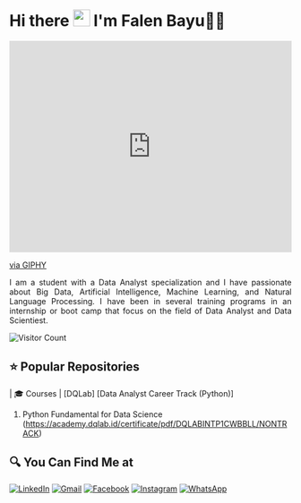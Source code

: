 <!--<img align='right' src = "https://github.com/falenbayu/github-stats-transparent/blob/output/generated/overview.svg">-->
# Hi there <img src="https://github.com/TheDudeThatCode/TheDudeThatCode/blob/master/Assets/Hi.gif" width="30px"> I'm Falen Bayu🧑🏻

<div style="width:100%;height:0;padding-bottom:75%;position:relative;"><iframe src="https://giphy.com/embed/LHZyixOnHwDDy" width="100%" height="100%" style="position:absolute" frameBorder="0" class="giphy-embed" allowFullScreen></iframe></div><p><a href="https://giphy.com/gifs/computer-working-cat-LHZyixOnHwDDy">via GIPHY</a></p>

<p align="justify">
  I am a student with a Data Analyst specialization and I have passionate about Big Data, Artificial Intelligence, Machine Learning, and Natural Language Processing. I have been in several training programs in an internship or boot camp that focus on the field of Data Analyst and Data Scientiest.
</p>

<!-- ## 👁‍🗨 Visitors Count -->

![Visitor Count](https://profile-counter.glitch.me/{falenbayu}/count.svg)

 ## ⭐ Popular Repositories

| 🎓 Courses | [DQLab] [Data Analyst Career Track (Python)]
1. Python Fundamental for Data Science (https://academy.dqlab.id/certificate/pdf/DQLABINTP1CWBBLL/NONTRACK)
<!--[Dicoding](https://github.com/myarist/Dicoding) · [Progate](https://github.com/myarist/Progate) |
|:--------|:--------------------|
| ⚙ Projects | [Rock Paper Scissors](https://github.com/myarist/Rock-Paper-Scissors) · [Interactive ML Dashboard](https://github.com/myarist/Interactive-Machine-Learning-Dashboard) | 
| 📝  Articles | [Data Science Guide](https://github.com/myarist/Data-Science-Guide) · [Data Science Learning Path](https://github.com/myarist/Data-Science-Learning-Path) | 

## 📃 Latest Articles-->

<!-- <img align='right' src="https://media0.giphy.com/media/f6hnhHkks8bk4jwjh3/giphy.gif" height="150px"> -->

<!-- BLOG-POST-LIST:START -->
<!--- [Matematika Diskrit : Kombinatorial](https://www.belajarstatistics.com/blog/2021/08/22/kombinatorial/)
- [Algoritma dan Pemrogaman : Contoh Program dengan Struktur Case](https://www.belajarstatistik.com/blog/2021/08/21/contoh-program-dengan-struktur-case/)
- [Algoritma dan Pemrogaman : Konsep Case](https://www.belajarstatistik.com/blog/2021/08/20/konsep-case/)
- [Algoritma dan Pemrogaman : Kasus Else Bermasalah](https://www.belajarstatistik.com/blog/2021/08/19/kasus-else-bermasalah/)
- [Algoritma dan Pemrogaman : Kondisi Bersarang](https://www.belajarstatistik.com/blog/2021/08/18/kondisi-bersarang/)
<!-- BLOG-POST-LIST:END -->

## 🔍 You Can Find Me at

<p>
  <a href="https://www.linkedin.com/in/falen-bayu-adhetya" target="_blank"><img alt="LinkedIn" src="https://img.shields.io/badge/linkedin-%230077B5.svg?&style=for-the-badge&logo=linkedin&logoColor=white" /></a>    
  <a href="mailto:falenbayu0@gmail.com" target="_blank"><img alt="Gmail" src="https://img.shields.io/badge/gmail-D14836?&style=for-the-badge&logo=gmail&logoColor=white"/></a>    
  <a href="https://www.facebook.com/falenbayu" target="_blank"><img alt="Facebook" src="https://img.shields.io/badge/facebook-%231877F2.svg?&style=for-the-badge&logo=facebook&logoColor=white" /></a>  
  <a href="https://www.instagram.com/falen_bayu/" target="_blank"><img alt="Instagram" src="https://img.shields.io/badge/instagram-%23E4405F.svg?&style=for-the-badge&logo=instagram&logoColor=white" /></a>  
<!--   <a href="https://twitter.com/my_arist" target="_blank"><img alt="Twitter" src="https://img.shields.io/badge/twitter-%231DA1F2.svg?&style=for-the-badge&logo=twitter&logoColor=white" /></a>   -->
  <a href="https://wa.me/" target="_blank"><img alt="WhatsApp" src="https://img.shields.io/badge/WhatsApp-25D366?style=for-the-badge&logo=whatsapp&logoColor=white" /></a>  
</p>
